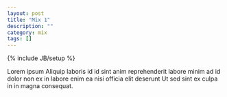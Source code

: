 ```yaml
---
layout: post
title: "Mix 1"
description: ""
category: mix
tags: []
---
```

{% include JB/setup %}

Lorem ipsum Aliquip laboris id id sint anim reprehenderit labore minim ad id dolor non ex in labore enim ea nisi officia elit deserunt Ut sed sint ex culpa in in magna consequat.
